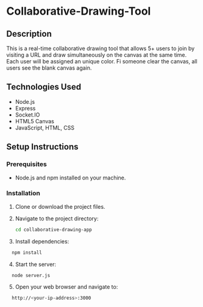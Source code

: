 # Collaborative-Drawing-Tool

## Description

This is a real-time collaborative drawing tool that allows 5+ users to join by visiting a URL and draw simultaneously on the canvas at the same time. Each user will be assigned an unique color. Fi someone clear the canvas, all users see the blank canvas again.

## Technologies Used

- Node.js
- Express
- Socket.IO
- HTML5 Canvas
- JavaScript, HTML, CSS

## Setup Instructions

### Prerequisites

- Node.js and npm installed on your machine.

### Installation

1. Clone or download the project files.

2. Navigate to the project directory:

   ```bash
   cd collaborative-drawing-app
   ```

3. Install dependencies:

```bash
  npm install
```

4. Start the server:

```bash
  node server.js
```

5. Open your web browser and navigate to:

```bash
  http://<your-ip-address>:3000
```
